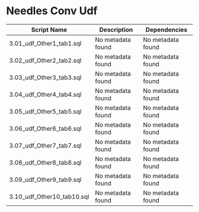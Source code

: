 # Needles Conv Udf

| Script Name | Description | Dependencies |
|-------------|-------------|-------------|
| 3.01_udf_Other1_tab1.sql | No metadata found | No metadata found |
| 3.02_udf_Other2_tab2.sql | No metadata found | No metadata found |
| 3.03_udf_Other3_tab3.sql | No metadata found | No metadata found |
| 3.04_udf_Other4_tab4.sql | No metadata found | No metadata found |
| 3.05_udf_Other5_tab5.sql | No metadata found | No metadata found |
| 3.06_udf_Other6_tab6.sql | No metadata found | No metadata found |
| 3.07_udf_Other7_tab7.sql | No metadata found | No metadata found |
| 3.08_udf_Other8_tab8.sql | No metadata found | No metadata found |
| 3.09_udf_Other9_tab9.sql | No metadata found | No metadata found |
| 3.10_udf_Other10_tab10.sql | No metadata found | No metadata found |
